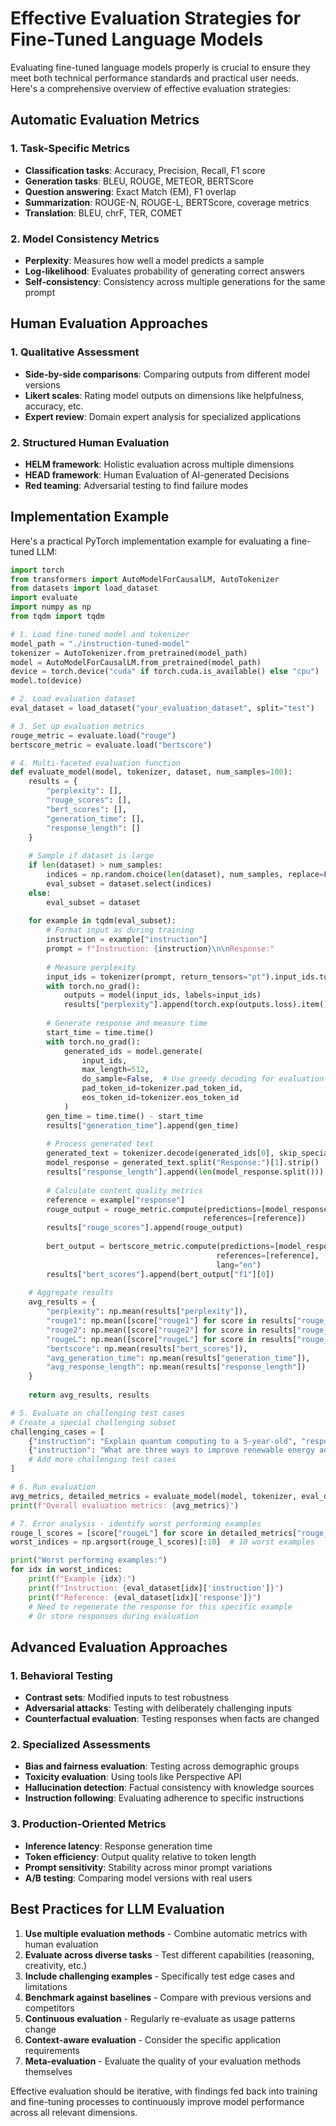 # Effective Evaluation Strategies for Fine-Tuned Language Models

Evaluating fine-tuned language models properly is crucial to ensure they meet both technical performance standards and practical user needs. Here's a comprehensive overview of effective evaluation strategies:

## Automatic Evaluation Metrics

### 1. Task-Specific Metrics
- **Classification tasks**: Accuracy, Precision, Recall, F1 score
- **Generation tasks**: BLEU, ROUGE, METEOR, BERTScore
- **Question answering**: Exact Match (EM), F1 overlap
- **Summarization**: ROUGE-N, ROUGE-L, BERTScore, coverage metrics
- **Translation**: BLEU, chrF, TER, COMET

### 2. Model Consistency Metrics
- **Perplexity**: Measures how well a model predicts a sample
- **Log-likelihood**: Evaluates probability of generating correct answers
- **Self-consistency**: Consistency across multiple generations for the same prompt

## Human Evaluation Approaches

### 1. Qualitative Assessment
- **Side-by-side comparisons**: Comparing outputs from different model versions
- **Likert scales**: Rating model outputs on dimensions like helpfulness, accuracy, etc.
- **Expert review**: Domain expert analysis for specialized applications

### 2. Structured Human Evaluation
- **HELM framework**: Holistic evaluation across multiple dimensions
- **HEAD framework**: Human Evaluation of AI-generated Decisions
- **Red teaming**: Adversarial testing to find failure modes

## Implementation Example

Here's a practical PyTorch implementation example for evaluating a fine-tuned LLM:

```python
import torch
from transformers import AutoModelForCausalLM, AutoTokenizer
from datasets import load_dataset
import evaluate
import numpy as np
from tqdm import tqdm

# 1. Load fine-tuned model and tokenizer
model_path = "./instruction-tuned-model"
tokenizer = AutoTokenizer.from_pretrained(model_path)
model = AutoModelForCausalLM.from_pretrained(model_path)
device = torch.device("cuda" if torch.cuda.is_available() else "cpu")
model.to(device)

# 2. Load evaluation dataset
eval_dataset = load_dataset("your_evaluation_dataset", split="test")

# 3. Set up evaluation metrics
rouge_metric = evaluate.load("rouge")
bertscore_metric = evaluate.load("bertscore")

# 4. Multi-faceted evaluation function
def evaluate_model(model, tokenizer, dataset, num_samples=100):
    results = {
        "perplexity": [],
        "rouge_scores": [],
        "bert_scores": [],
        "generation_time": [],
        "response_length": []
    }
    
    # Sample if dataset is large
    if len(dataset) > num_samples:
        indices = np.random.choice(len(dataset), num_samples, replace=False)
        eval_subset = dataset.select(indices)
    else:
        eval_subset = dataset
    
    for example in tqdm(eval_subset):
        # Format input as during training
        instruction = example["instruction"]
        prompt = f"Instruction: {instruction}\n\nResponse:"
        
        # Measure perplexity
        input_ids = tokenizer(prompt, return_tensors="pt").input_ids.to(device)
        with torch.no_grad():
            outputs = model(input_ids, labels=input_ids)
            results["perplexity"].append(torch.exp(outputs.loss).item())
        
        # Generate response and measure time
        start_time = time.time()
        with torch.no_grad():
            generated_ids = model.generate(
                input_ids,
                max_length=512,
                do_sample=False,  # Use greedy decoding for evaluation
                pad_token_id=tokenizer.pad_token_id,
                eos_token_id=tokenizer.eos_token_id
            )
        gen_time = time.time() - start_time
        results["generation_time"].append(gen_time)
        
        # Process generated text
        generated_text = tokenizer.decode(generated_ids[0], skip_special_tokens=True)
        model_response = generated_text.split("Response:")[1].strip()
        results["response_length"].append(len(model_response.split()))
        
        # Calculate content quality metrics
        reference = example["response"]
        rouge_output = rouge_metric.compute(predictions=[model_response], 
                                           references=[reference])
        results["rouge_scores"].append(rouge_output)
        
        bert_output = bertscore_metric.compute(predictions=[model_response], 
                                              references=[reference], 
                                              lang="en")
        results["bert_scores"].append(bert_output["f1"][0])
    
    # Aggregate results
    avg_results = {
        "perplexity": np.mean(results["perplexity"]),
        "rouge1": np.mean([score["rouge1"] for score in results["rouge_scores"]]),
        "rouge2": np.mean([score["rouge2"] for score in results["rouge_scores"]]),
        "rougeL": np.mean([score["rougeL"] for score in results["rouge_scores"]]),
        "bertscore": np.mean(results["bert_scores"]),
        "avg_generation_time": np.mean(results["generation_time"]),
        "avg_response_length": np.mean(results["response_length"])
    }
    
    return avg_results, results

# 5. Evaluate on challenging test cases
# Create a special challenging subset
challenging_cases = [
    {"instruction": "Explain quantum computing to a 5-year-old", "response": "..."},
    {"instruction": "What are three ways to improve renewable energy adoption?", "response": "..."},
    # Add more challenging test cases
]

# 6. Run evaluation
avg_metrics, detailed_metrics = evaluate_model(model, tokenizer, eval_dataset)
print(f"Overall evaluation metrics: {avg_metrics}")

# 7. Error analysis - identify worst performing examples
rouge_l_scores = [score["rougeL"] for score in detailed_metrics["rouge_scores"]]
worst_indices = np.argsort(rouge_l_scores)[:10]  # 10 worst examples

print("Worst performing examples:")
for idx in worst_indices:
    print(f"Example {idx}:")
    print(f"Instruction: {eval_dataset[idx]['instruction']}")
    print(f"Reference: {eval_dataset[idx]['response']}")
    # Need to regenerate the response for this specific example
    # Or store responses during evaluation
```

## Advanced Evaluation Approaches

### 1. Behavioral Testing
- **Contrast sets**: Modified inputs to test robustness
- **Adversarial attacks**: Testing with deliberately challenging inputs
- **Counterfactual evaluation**: Testing responses when facts are changed

### 2. Specialized Assessments
- **Bias and fairness evaluation**: Testing across demographic groups
- **Toxicity evaluation**: Using tools like Perspective API
- **Hallucination detection**: Factual consistency with knowledge sources
- **Instruction following**: Evaluating adherence to specific instructions

### 3. Production-Oriented Metrics
- **Inference latency**: Response generation time
- **Token efficiency**: Output quality relative to token length
- **Prompt sensitivity**: Stability across minor prompt variations
- **A/B testing**: Comparing model versions with real users

## Best Practices for LLM Evaluation

1. **Use multiple evaluation methods** - Combine automatic metrics with human evaluation
2. **Evaluate across diverse tasks** - Test different capabilities (reasoning, creativity, etc.)
3. **Include challenging examples** - Specifically test edge cases and limitations
4. **Benchmark against baselines** - Compare with previous versions and competitors
5. **Continuous evaluation** - Regularly re-evaluate as usage patterns change
6. **Context-aware evaluation** - Consider the specific application requirements
7. **Meta-evaluation** - Evaluate the quality of your evaluation methods themselves

Effective evaluation should be iterative, with findings fed back into training and fine-tuning processes to continuously improve model performance across all relevant dimensions.
